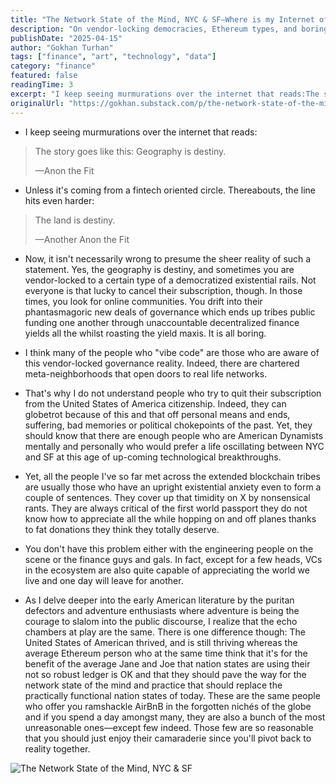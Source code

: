 ```yaml
---
title: "The Network State of the Mind, NYC & SF—Where is my Internet of Liquidity?"
description: "On vendor-locking democracies, Ethereum types, and boring tribes."
publishDate: "2025-04-15"
author: "Gokhan Turhan"
tags: ["finance", "art", "technology", "data"]
category: "finance"
featured: false
readingTime: 3
excerpt: "I keep seeing murmurations over the internet that reads:The story goes like this: Geography is destiny.—Anon the FitUnless it's coming from a fintech oriented circle. Thereabouts, the line..."
originalUrl: "https://gokhan.substack.com/p/the-network-state-of-the-mind-nyc"
---
```


- I keep seeing murmurations over the internet that reads:

> The story goes like this: Geography is destiny.
>
> —Anon the Fit

- Unless it's coming from a fintech oriented circle. Thereabouts, the line hits even harder:

> The land is destiny.
>
> —Another Anon the Fit

- Now, it isn't necessarily wrong to presume the sheer reality of such a statement. Yes, the geography is destiny, and sometimes you are vendor-locked to a certain type of a democratized existential rails. Not everyone is that lucky to cancel their subscription, though. In those times, you look for online communities. You drift into their phantasmagoric new deals of governance which ends up tribes public funding one another through unaccountable decentralized finance yields all the whilst roasting the yield maxis. It is all boring.

- I think many of the people who "vibe code" are those who are aware of this vendor-locked governance reality. Indeed, there are chartered meta-neighborhoods that open doors to real life networks.

- That's why I do not understand people who try to quit their subscription from the United States of America citizenship. Indeed, they can globetrot because of this and that off personal means and ends, suffering, bad memories or political chokepoints of the past. Yet, they should know that there are enough people who are American Dynamists mentally and personally who would prefer a life oscillating between NYC and SF at this age of up-coming technological breakthroughs.

- Yet, all the people I've so far met across the extended blockchain tribes are usually those who have an upright existential anxiety even to form a couple of sentences. They cover up that timidity on X by nonsensical rants. They are always critical of the first world passport they do not know how to appreciate all the while hopping on and off planes thanks to fat donations they think they totally deserve.

- You don't have this problem either with the engineering people on the scene or the finance guys and gals. In fact, except for a few heads, VCs in the ecosystem are also quite capable of appreciating the world we live and one day will leave for another.

- As I delve deeper into the early American literature by the puritan defectors and adventure enthusiasts where adventure is being the courage to slalom into the public discourse, I realize that the echo chambers at play are the same. There is one difference though: The United States of American thrived, and is still thriving whereas the average Ethereum person who at the same time think that it's for the benefit of the average Jane and Joe that nation states are using their not so robust ledger is OK and that they should pave the way for the network state of the mind and practice that should replace the practically functional nation states of today. These are the same people who offer you ramshackle AirBnB in the forgotten nichés of the globe and if you spend a day amongst many, they are also a bunch of the most unreasonable ones—except few indeed. Those few are so reasonable that you should just enjoy their camaraderie since you'll pivot back to reality together.

![The Network State of the Mind, NYC & SF](/images/network-state-mind-nyc-sf.jpg)